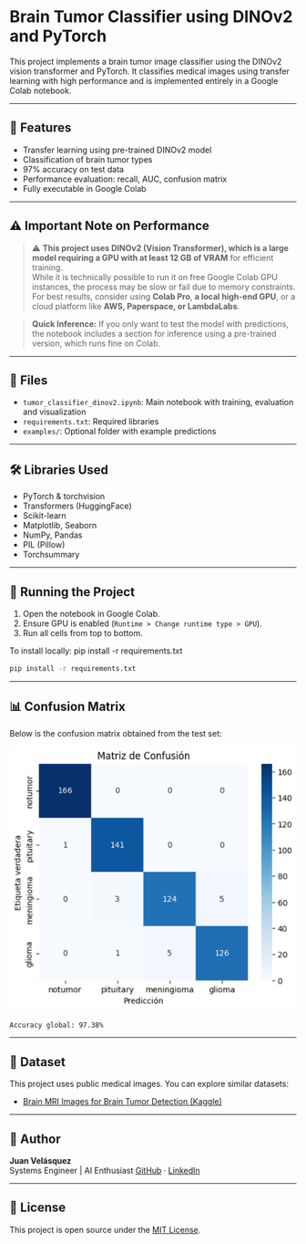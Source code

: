 # Brain Tumor Classifier using DINOv2 and PyTorch

This project implements a brain tumor image classifier using the DINOv2 vision transformer and PyTorch. It classifies medical images using transfer learning with high performance and is implemented entirely in a Google Colab notebook.

---

## 📌 Features

- Transfer learning using pre-trained DINOv2 model
- Classification of brain tumor types
- 97% accuracy on test data
- Performance evaluation: recall, AUC, confusion matrix
- Fully executable in Google Colab

---

## ⚠️ Important Note on Performance

> ⚠️ **This project uses DINOv2 (Vision Transformer), which is a large model requiring a GPU with at least 12 GB of VRAM** for efficient training.  
> While it is technically possible to run it on free Google Colab GPU instances, the process may be slow or fail due to memory constraints.  
> For best results, consider using **Colab Pro**, **a local high-end GPU**, or a cloud platform like **AWS, Paperspace, or LambdaLabs**.

>  **Quick Inference:** If you only want to test the model with predictions, the notebook includes a section for inference using a pre-trained version, which runs fine on Colab.

---

## 📂 Files

- `tumor_classifier_dinov2.ipynb`: Main notebook with training, evaluation and visualization
- `requirements.txt`: Required libraries
- `examples/`: Optional folder with example predictions

---

## 🛠️ Libraries Used

- PyTorch & torchvision
- Transformers (HuggingFace)
- Scikit-learn
- Matplotlib, Seaborn
- NumPy, Pandas
- PIL (Pillow)
- Torchsummary

---

## 🚀 Running the Project

1. Open the notebook in Google Colab.
2. Ensure GPU is enabled (`Runtime > Change runtime type > GPU`).
3. Run all cells from top to bottom.

To install locally:
  pip install -r requirements.txt

```bash
pip install -r requirements.txt
```
---

## 📊 Confusion Matrix

Below is the confusion matrix obtained from the test set:

![Confusion Matrix](examples/confusion_matrix.png)

```
Accuracy global: 97.38%
```
---

## 📁 Dataset

This project uses public medical images. You can explore similar datasets:

- [Brain MRI Images for Brain Tumor Detection (Kaggle)](https://www.kaggle.com/competitions/proyecto-final-iis-2025-1-unal/data)

---

## 👤 Author

**Juan Velásquez**  
Systems Engineer | AI Enthusiast 
[GitHub](https://github.com/jvelasquezpi) · [LinkedIn](https://linkedin.com/in/juan-diego-velasquez-pinzon-269209353/)

---

## 📄 License

This project is open source under the [MIT License](LICENSE.txt).
